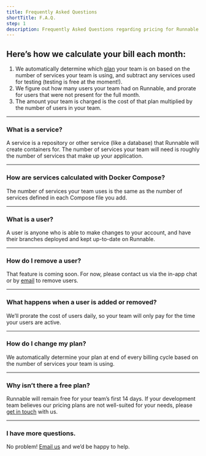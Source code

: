 ```yaml
---
title: Frequently Asked Questions
shortTitle: F.A.Q.
step: 1
description: Frequently Asked Questions regarding pricing for Runnable
---
```


## Here’s how we calculate your bill each month:

1. We automatically determine which [plan](//runnable.com/pricing/) your team is on based on the number of services your team is using, and subtract any services used for testing (testing is free at the moment!).
2. We figure out how many users your team had on Runnable, and prorate for users that were not present for the full month.
3. The amount your team is charged is the cost of that plan multiplied by the number of users in your team.

---

### What is a service?
A service is a repository or other service (like a database) that Runnable will create containers for. The number of services your team will need is roughly the number of services that make up your application.

---

### How are services calculated with Docker Compose?
The number of services your team uses is the same as the number of services defined in each Compose file you add.

---

### What is a user?
A user is anyone who is able to make changes to your account, and have their branches deployed and kept up-to-date on Runnable.

---

### How do I remove a user?
That feature is coming soon. For now, please contact us via the in-app chat or by [email](mailto:support@runnable.com) to remove users.

---

### What happens when a user is added or removed?
We’ll prorate the cost of users daily, so your team will only pay for the time your users are active.

---

### How do I change my plan?
We automatically determine your plan at end of every billing cycle based on the number of services your team is using.

---

### Why isn’t there a free plan?
Runnable will remain free for your team’s first 14 days. If your development team believes our pricing plans are not well-suited for your needs, please [get in touch](mailto:support@runnable.com) with us.

---

### I have more questions.
No problem! [Email us](mailto:support@runnable.com) and we’d be happy to help.
